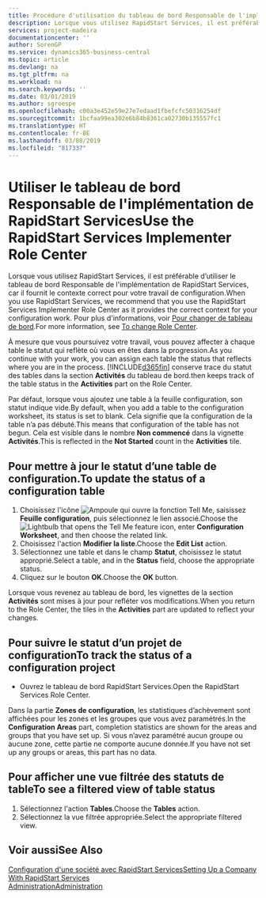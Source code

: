 ```yaml
---
title: Procédure d'utilisation du tableau de bord Responsable de l'implémentation de RapidStart Services | Microsoft Docs
description: Lorsque vous utilisez RapidStart Services, il est préférable de faire un suivi de votre travail et d’utiliser le tableau de bord Responsable de l'implémentation de RapidStart Services, car il fournit le contexte correct pour votre travail de configuration.
services: project-madeira
documentationcenter: ''
author: SorenGP
ms.service: dynamics365-business-central
ms.topic: article
ms.devlang: na
ms.tgt_pltfrm: na
ms.workload: na
ms.search.keywords: ''
ms.date: 03/01/2019
ms.author: sgroespe
ms.openlocfilehash: c00a3e452e59e27e7edaad1fbefcfc50316254df
ms.sourcegitcommit: 1bcfaa99ea302e6b84b8361ca02730b135557fc1
ms.translationtype: HT
ms.contentlocale: fr-BE
ms.lasthandoff: 03/08/2019
ms.locfileid: "817337"
---
```

# <a name="use-the-rapidstart-services-implementer-role-center"></a><span data-ttu-id="5de1c-103">Utiliser le tableau de bord Responsable de l'implémentation de RapidStart Services</span><span class="sxs-lookup"><span data-stu-id="5de1c-103">Use the RapidStart Services Implementer Role Center</span></span>
<span data-ttu-id="5de1c-104">Lorsque vous utilisez RapidStart Services, il est préférable d’utiliser le tableau de bord Responsable de l'implémentation de RapidStart Services, car il fournit le contexte correct pour votre travail de configuration.</span><span class="sxs-lookup"><span data-stu-id="5de1c-104">When you use RapidStart Services, we recommend that you use the RapidStart Services Implementer Role Center as it provides the correct context for your configuration work.</span></span> <span data-ttu-id="5de1c-105">Pour plus d'informations, voir [Pour changer de tableau de bord](ui-change-basic-settings.md#to-change-role-center).</span><span class="sxs-lookup"><span data-stu-id="5de1c-105">For more information, see [To change Role Center](ui-change-basic-settings.md#to-change-role-center).</span></span>

<span data-ttu-id="5de1c-106">À mesure que vous poursuivez votre travail, vous pouvez affecter à chaque table le statut qui reflète où vous en êtes dans la progression.</span><span class="sxs-lookup"><span data-stu-id="5de1c-106">As you continue with your work, you can assign each table the status that reflects where you are in the process.</span></span> [!INCLUDE[d365fin](includes/d365fin_md.md)] <span data-ttu-id="5de1c-107">conserve trace du statut des tables dans la section **Activités** du tableau de bord.</span><span class="sxs-lookup"><span data-stu-id="5de1c-107">then keeps track of the table status in the **Activities** part on the Role Center.</span></span>  

<span data-ttu-id="5de1c-108">Par défaut, lorsque vous ajoutez une table à la feuille configuration, son statut indique vide.</span><span class="sxs-lookup"><span data-stu-id="5de1c-108">By default, when you add a table to the configuration worksheet, its status is set to blank.</span></span> <span data-ttu-id="5de1c-109">Cela signifie que la configuration de la table n’a pas débuté.</span><span class="sxs-lookup"><span data-stu-id="5de1c-109">This means that configuration of the table has not begun.</span></span> <span data-ttu-id="5de1c-110">Cela est visible dans le nombre **Non commencé** dans la vignette **Activités**.</span><span class="sxs-lookup"><span data-stu-id="5de1c-110">This is reflected in the **Not Started** count in the **Activities** tile.</span></span>  

## <a name="to-update-the-status-of-a-configuration-table"></a><span data-ttu-id="5de1c-111">Pour mettre à jour le statut d’une table de configuration.</span><span class="sxs-lookup"><span data-stu-id="5de1c-111">To update the status of a configuration table</span></span>  
1.  <span data-ttu-id="5de1c-112">Choisissez l'icône ![Ampoule qui ouvre la fonction Tell Me](media/ui-search/search_small.png "Dites-moi ce que vous voulez faire"), saisissez **Feuille configuration**, puis sélectionnez le lien associé.</span><span class="sxs-lookup"><span data-stu-id="5de1c-112">Choose the ![Lightbulb that opens the Tell Me feature](media/ui-search/search_small.png "Tell me what you want to do") icon, enter **Configuration Worksheet**, and then choose the related link.</span></span>  
2.  <span data-ttu-id="5de1c-113">Choisissez l'action **Modifier la liste**.</span><span class="sxs-lookup"><span data-stu-id="5de1c-113">Choose the **Edit List** action.</span></span>  
3.  <span data-ttu-id="5de1c-114">Sélectionnez une table et dans le champ **Statut**, choisissez le statut approprié.</span><span class="sxs-lookup"><span data-stu-id="5de1c-114">Select a table, and in the **Status** field, choose the appropriate status.</span></span>  
4.  <span data-ttu-id="5de1c-115">Cliquez sur le bouton **OK**.</span><span class="sxs-lookup"><span data-stu-id="5de1c-115">Choose the **OK** button.</span></span>  

<span data-ttu-id="5de1c-116">Lorsque vous revenez au tableau de bord, les vignettes de la section **Activités** sont mises à jour pour refléter vos modifications.</span><span class="sxs-lookup"><span data-stu-id="5de1c-116">When you return to the Role Center, the tiles in the **Activities** part are updated to reflect your changes.</span></span>  

## <a name="to-track-the-status-of-a-configuration-project"></a><span data-ttu-id="5de1c-117">Pour suivre le statut d’un projet de configuration</span><span class="sxs-lookup"><span data-stu-id="5de1c-117">To track the status of a configuration project</span></span>  
- <span data-ttu-id="5de1c-118">Ouvrez le tableau de bord RapidStart Services.</span><span class="sxs-lookup"><span data-stu-id="5de1c-118">Open the RapidStart Services Role Center.</span></span>  

<span data-ttu-id="5de1c-119">Dans la partie **Zones de configuration**, les statistiques d’achèvement sont affichées pour les zones et les groupes que vous avez paramétrés.</span><span class="sxs-lookup"><span data-stu-id="5de1c-119">In the **Configuration Areas** part, completion statistics are shown for the areas and groups that you have set up.</span></span> <span data-ttu-id="5de1c-120">Si vous n’avez paramétré aucun groupe ou aucune zone, cette partie ne comporte aucune donnée.</span><span class="sxs-lookup"><span data-stu-id="5de1c-120">If you have not set up any groups or areas, this part has no data.</span></span>  

## <a name="to-see-a-filtered-view-of-table-status"></a><span data-ttu-id="5de1c-121">Pour afficher une vue filtrée des statuts de table</span><span class="sxs-lookup"><span data-stu-id="5de1c-121">To see a filtered view of table status</span></span>  
1. <span data-ttu-id="5de1c-122">Sélectionnez l'action **Tables**.</span><span class="sxs-lookup"><span data-stu-id="5de1c-122">Choose the **Tables** action.</span></span>  
2. <span data-ttu-id="5de1c-123">Sélectionnez la vue filtrée appropriée.</span><span class="sxs-lookup"><span data-stu-id="5de1c-123">Select the appropriate filtered view.</span></span>  

## <a name="see-also"></a><span data-ttu-id="5de1c-124">Voir aussi</span><span class="sxs-lookup"><span data-stu-id="5de1c-124">See Also</span></span>  
[<span data-ttu-id="5de1c-125">Configuration d'une société avec RapidStart Services</span><span class="sxs-lookup"><span data-stu-id="5de1c-125">Setting Up a Company With RapidStart Services</span></span>](admin-set-up-a-company-with-rapidstart.md)  
[<span data-ttu-id="5de1c-126">Administration</span><span class="sxs-lookup"><span data-stu-id="5de1c-126">Administration</span></span>](admin-setup-and-administration.md)
